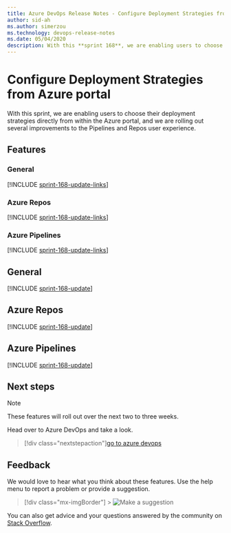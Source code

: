 ```yaml
---
title: Azure DevOps Release Notes - Configure Deployment Strategies from Azure portal
author: sid-ah
ms.author: simerzou
ms.technology: devops-release-notes
ms.date: 05/04/2020
description: With this **sprint 168**, we are enabling users to choose their deployment strategies directly from within the Azure portal, and we are rolling out several improvements to the Pipelines and Repos user experience."
---
```


# Configure Deployment Strategies from Azure portal

With this sprint, we are enabling users to choose their deployment strategies directly from within the Azure portal, and we are rolling out several improvements to the Pipelines and Repos user experience.

## Features

### General

[!INCLUDE [sprint-168-update-links](includes/general/sprint-168-update-links.md)]

### Azure Repos

[!INCLUDE [sprint-168-update-links](includes/repos/sprint-168-update-links.md)]

### Azure Pipelines

[!INCLUDE [sprint-168-update-links](includes/pipelines/sprint-168-update-links.md)]

## General

[!INCLUDE [sprint-168-update](includes/general/sprint-168-update.md)]

## Azure Repos

[!INCLUDE [sprint-168-update](includes/repos/sprint-168-update.md)]

## Azure Pipelines

[!INCLUDE [sprint-168-update](includes/pipelines/sprint-168-update.md)]

## Next steps

> [!NOTE]
> These features will roll out over the next two to three weeks.

Head over to Azure DevOps and take a look.

> [!div class="nextstepaction"][go to azure devops](https://go.microsoft.com/fwlink/?LinkId=307137&campaign=o~msft~docs~product-vsts~release-notes)

## Feedback

We would love to hear what you think about these features. Use the help menu to report a problem or provide a suggestion.

> [!div class="mx-imgBorder"] > ![Make a suggestion](../media/make-a-suggestion.png)

You can also get advice and your questions answered by the community on [Stack Overflow](https://stackoverflow.com/questions/tagged/azure-devops).
